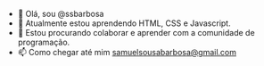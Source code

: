 - 👋 Olá, sou @ssbarbosa
- 🌱 Atualmente estou aprendendo HTML, CSS e Javascript.
- 💞️ Estou procurando colaborar e aprender com a comunidade de programação.
- 📫 Como chegar até mim samuelsousabarbosa@gmail.com

<!---
ssbarbosa/ssbarbosa is a ✨ special ✨ repository because its `README.md` (this file) appears on your GitHub profile.
You can click the Preview link to take a look at your changes.
--->

